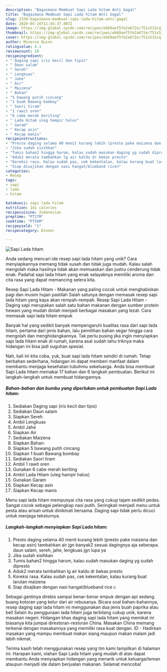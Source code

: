 ```yaml
---
description: "Bagaimana Membuat Sapi Lada hitam Anti Gagal"
title: "Bagaimana Membuat Sapi Lada hitam Anti Gagal"
slug: 2330-bagaimana-membuat-sapi-lada-hitam-anti-gagal
date: 2020-05-16T11:45:37.807Z
image: https://img-global.cpcdn.com/recipes/eb69aef5fe2a672e/751x532cq70/sapi-lada-hitam-foto-resep-utama.jpg
thumbnail: https://img-global.cpcdn.com/recipes/eb69aef5fe2a672e/751x532cq70/sapi-lada-hitam-foto-resep-utama.jpg
cover: https://img-global.cpcdn.com/recipes/eb69aef5fe2a672e/751x532cq70/sapi-lada-hitam-foto-resep-utama.jpg
author: Minerva Quinn
ratingvalue: 4.1
reviewcount: 10
recipeingredient:
- " Daging sapi iris kecil dan tipis"
- " Daun salam"
- " Sereh"
- " Lengkuas"
- " Jahe"
- " Air"
- " Maizena"
- " Bahan"
- "5 bawang putih cincang"
- "1 buah Bawang bombay"
- " Saori tiram"
- "1 rawit oren"
- "6 cabe merah keriting"
- " Lada Hitam uleg hampir halus"
- " Garam"
- " Kecap asin"
- " Kecap manis"
recipeinstructions:
- "Presto daging selama 40 menit kurang lebih (presto pake maizena dan kecap asin) tambahkan air jgn banyak2 sesuai dagingnya aja seberapa. daun salam, sereh, jahe, lengkuas jgn lupa ya"
- "Jika sudah sisihkan"
- "Tumis bahan2 hingga harum, kalau sudah masukan daging yg sudah dipresto"
- "Aduk2 merata tambahkan lg air kaldu dr bekas presto"
- "Koreksi rasa. Kalau sudah pas, cek kekentalan, kalau kurang buat larutan maizena"
- "Siap disajikan dengan nasi hangat/blueband rice☺"
categories:
- Resep
tags:
- sapi
- lada
- hitam

katakunci: sapi lada hitam 
nutrition: 141 calories
recipecuisine: Indonesian
preptime: "PT27M"
cooktime: "PT56M"
recipeyield: "1"
recipecategory: Dinner

---
```



![Sapi Lada hitam](https://img-global.cpcdn.com/recipes/eb69aef5fe2a672e/751x532cq70/sapi-lada-hitam-foto-resep-utama.jpg)

Anda sedang mencari ide resep sapi lada hitam yang unik? Cara menyiapkannya memang tidak susah dan tidak juga mudah. Kalau salah mengolah maka hasilnya tidak akan memuaskan dan justru cenderung tidak enak. Padahal sapi lada hitam yang enak selayaknya memiliki aroma dan cita rasa yang dapat memancing selera kita.

Resep Sapi Lada Hitam - Makanan yang paling cocok untuk menghabiskan pagi dan musim hujan pastilah Salah satunya dengan memasak resep sapi lada hitam yang kaya akan rempah-rempah. Resep Sapi Lada Hitam - Daging sapi merupakan salah satu bahan makanan dengan sumber protein hewani yang mudah diolah menjadi berbagai masakan yang lezat. Cara memasak sapi lada hitam empuk

Banyak hal yang sedikit banyak mempengaruhi kualitas rasa dari sapi lada hitam, pertama dari jenis bahan, lalu pemilihan bahan segar hingga cara mengolah dan menghidangkannya. Tak perlu pusing jika ingin menyiapkan sapi lada hitam enak di rumah, karena asal sudah tahu triknya maka hidangan ini bisa jadi suguhan spesial.


Nah, kali ini kita coba, yuk, buat sapi lada hitam sendiri di rumah. Tetap berbahan sederhana, hidangan ini dapat memberi manfaat dalam membantu menjaga kesehatan tubuhmu sekeluarga. Anda bisa membuat Sapi Lada hitam memakai 17 bahan dan 6 langkah pembuatan. Berikut ini langkah-langkah untuk membuat hidangannya.

<!--inarticleads1-->

##### Bahan-bahan dan bumbu yang diperlukan untuk pembuatan Sapi Lada hitam:

1. Sediakan  Daging sapi (iris kecil dan tipis)
1. Sediakan  Daun salam
1. Siapkan  Sereh
1. Ambil  Lengkuas
1. Ambil  Jahe
1. Siapkan  Air
1. Sediakan  Maizena
1. Siapkan  Bahan:
1. Siapkan 5 bawang putih cincang
1. Siapkan 1 buah Bawang bombay
1. Sediakan  Saori tiram
1. Ambil 1 rawit oren
1. Gunakan 6 cabe merah keriting
1. Ambil  Lada Hitam (uleg hampir halus)
1. Gunakan  Garam
1. Siapkan  Kecap asin
1. Siapkan  Kecap manis


Menu sapi lada hitam mempunyai cita rasa yang cukup tajam sedikit pedas. Sangat cocok sebagai pelengkap nasi putih. Seringkali menjadi menu untuk pesta atau arisan untuk dinikmati bersama. Daging sapi tidak perlu dicuci untuk menjaga teksturnya. 

<!--inarticleads2-->

##### Langkah-langkah menyiapkan Sapi Lada hitam:

1. Presto daging selama 40 menit kurang lebih (presto pake maizena dan kecap asin) tambahkan air jgn banyak2 sesuai dagingnya aja seberapa. daun salam, sereh, jahe, lengkuas jgn lupa ya
1. Jika sudah sisihkan
1. Tumis bahan2 hingga harum, kalau sudah masukan daging yg sudah dipresto
1. Aduk2 merata tambahkan lg air kaldu dr bekas presto
1. Koreksi rasa. Kalau sudah pas, cek kekentalan, kalau kurang buat larutan maizena
1. Siap disajikan dengan nasi hangat/blueband rice☺


Sebagai gantinya direbis sampai benar-benar empuk dengan api sedang. buang kotoran yang kelur dari air rebusanya. Bicara soal bahan-bahannya, resep daging sapi lada hitam ini menggunakan dua jenis buah paprika atau bell Selain itu penggunaan lada hitam juga terbilang cukup unik, karena masakan negeri. Hidangan khas daging sapi lada hitam yang memikat ini biasanya kita jumpai direstoran-restoran China. Masakan China memang terkenal dengan masakannya yang memiliki rasa kuat dengan. ID - Hadirkan masakan yang mampu membuat makan siang maupun makan malam jadi lebih nikmat. 

Terima kasih telah menggunakan resep yang tim kami tampilkan di halaman ini. Harapan kami, olahan Sapi Lada hitam yang mudah di atas dapat membantu Anda menyiapkan hidangan yang menarik untuk keluarga/teman ataupun menjadi ide dalam berjualan makanan. Selamat mencoba!
